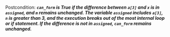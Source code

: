 Postcondition: ***`can_form` is True if the difference between `a[3]` and `x` is in `assigned`, and `m` remains unchanged. The variable `assigned` includes `a[3]`, `n` is greater than 3, and the execution breaks out of the most internal loop or if statement. If the difference is not in `assigned`, `can_form` remains unchanged.***